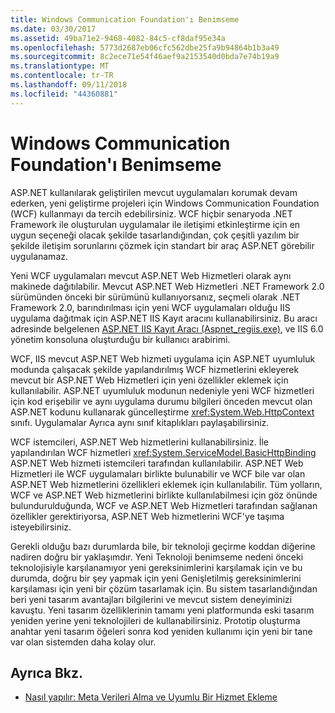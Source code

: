 ```yaml
---
title: Windows Communication Foundation'ı Benimseme
ms.date: 03/30/2017
ms.assetid: 49ba71e2-9468-4082-84c5-cf8daf95e34a
ms.openlocfilehash: 5773d2687eb06cfc562dbe25fa9b94864b1b3a49
ms.sourcegitcommit: 8c2ece71e54f46aef9a2153540d0bda7e74b19a9
ms.translationtype: MT
ms.contentlocale: tr-TR
ms.lasthandoff: 09/11/2018
ms.locfileid: "44360881"
---
```

# <a name="adopting-windows-communication-foundation"></a>Windows Communication Foundation'ı Benimseme

ASP.NET kullanılarak geliştirilen mevcut uygulamaları korumak devam ederken, yeni geliştirme projeleri için Windows Communication Foundation (WCF) kullanmayı da tercih edebilirsiniz. WCF hiçbir senaryoda .NET Framework ile oluşturulan uygulamalar ile iletişimi etkinleştirme için en uygun seçeneği olacak şekilde tasarlandığından, çok çeşitli yazılım bir şekilde iletişim sorunlarını çözmek için standart bir araç ASP.NET görebilir uygulanamaz.

Yeni WCF uygulamaları mevcut ASP.NET Web Hizmetleri olarak aynı makinede dağıtılabilir. Mevcut ASP.NET Web Hizmetleri .NET Framework 2.0 sürümünden önceki bir sürümünü kullanıyorsanız, seçmeli olarak .NET Framework 2.0, barındırılması için yeni WCF uygulamaları olduğu IIS uygulama dağıtmak için ASP.NET IIS Kayıt aracını kullanabilirsiniz. Bu aracı adresinde belgelenen [ASP.NET IIS Kayıt Aracı (Aspnet_regiis.exe)](https://go.microsoft.com/fwlink/?LinkId=94687), ve IIS 6.0 yönetim konsoluna oluşturduğu bir kullanıcı arabirimi.

WCF, IIS mevcut ASP.NET Web hizmeti uygulama için ASP.NET uyumluluk modunda çalışacak şekilde yapılandırılmış WCF hizmetlerini ekleyerek mevcut bir ASP.NET Web Hizmetleri için yeni özellikler eklemek için kullanılabilir. ASP.NET uyumluluk modunun nedeniyle yeni WCF hizmetleri için kod erişebilir ve aynı uygulama durumu bilgileri önceden mevcut olan ASP.NET kodunu kullanarak güncelleştirme <xref:System.Web.HttpContext> sınıfı. Uygulamalar Ayrıca aynı sınıf kitaplıkları paylaşabilirsiniz.

WCF istemcileri, ASP.NET Web hizmetlerini kullanabilirsiniz. İle yapılandırılan WCF hizmetleri <xref:System.ServiceModel.BasicHttpBinding> ASP.NET Web hizmeti istemcileri tarafından kullanılabilir. ASP.NET Web Hizmetleri ile WCF uygulamaları birlikte bulunabilir ve WCF bile var olan ASP.NET Web hizmetlerini özellikleri eklemek için kullanılabilir. Tüm yolların, WCF ve ASP.NET Web hizmetlerini birlikte kullanılabilmesi için göz önünde bulundurulduğunda, WCF ve ASP.NET Web Hizmetleri tarafından sağlanan özellikler gerektiriyorsa, ASP.NET Web hizmetlerini WCF'ye taşıma isteyebilirsiniz.

Gerekli olduğu bazı durumlarda bile, bir teknoloji geçirme koddan diğerine nadiren doğru bir yaklaşımdır. Yeni Teknoloji benimseme nedeni önceki teknolojisiyle karşılanamıyor yeni gereksinimlerini karşılamak için ve bu durumda, doğru bir şey yapmak için yeni Genişletilmiş gereksinimlerini karşılaması için yeni bir çözüm tasarlamak için. Bu sistem tasarlandığından beri yeni tasarım avantajları bilgilerini ve mevcut sistem deneyiminizi kavuştu. Yeni tasarım özelliklerinin tamamı yeni platformunda eski tasarım yeniden yerine yeni teknolojileri de kullanabilirsiniz. Prototip oluşturma anahtar yeni tasarım öğeleri sonra kod yeniden kullanımı için yeni bir tane var olan sistemden daha kolay olur.

## <a name="see-also"></a>Ayrıca Bkz.

- [Nasıl yapılır: Meta Verileri Alma ve Uyumlu Bir Hizmet Ekleme](../../../../docs/framework/wcf/feature-details/how-to-retrieve-metadata-and-implement-a-compliant-service.md)
